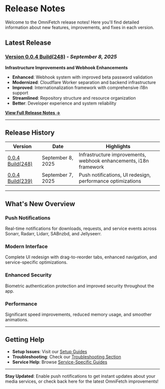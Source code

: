 # Release Notes

Welcome to the OmniFetch release notes! Here you'll find detailed information about new features, improvements, and fixes in each version.

## Latest Release

### [Version 0.0.4 Build(248)](v0.0.4-248.md) - *September 8, 2025*

**Infrastructure Improvements and Webhook Enhancements**

- **Enhanced**: Webhook system with improved beta password validation
- **Modernized**: Cloudflare Worker separation and backend infrastructure
- **Improved**: Internationalization framework with comprehensive i18n support
- **Streamlined**: Repository structure and resource organization
- **Better**: Developer experience and system reliability

[**View Full Release Notes →**](v0.0.4-248.md)

---

## Release History

| Version | Date | Highlights |
|---------|------|------------|
| [0.0.4 Build(248)](v0.0.4-248.md) | September 8, 2025 | Infrastructure improvements, webhook enhancements, i18n framework |
| [0.0.4 Build(239)](v0.0.4-239.md) | September 7, 2025 | Push notifications, UI redesign, performance optimizations |

---

## What's New Overview

### Push Notifications

Real-time notifications for downloads, requests, and service events across Sonarr, Radarr, Lidarr, SABnzbd, and Jellyseerr.

### Modern Interface

Complete UI redesign with drag-to-reorder tabs, enhanced navigation, and service-specific optimizations.

### Enhanced Security

Biometric authentication protection and improved security throughout the app.

### Performance

Significant speed improvements, reduced memory usage, and smoother animations.

---

## Getting Help

- **Setup Issues**: Visit our [Setup Guides](../setup/)
- **Troubleshooting**: Check our [Troubleshooting Section](../troubleshooting/)
- **Service Help**: Browse [Service-Specific Guides](../services/)

---

**Stay Updated**: Enable push notifications to get instant updates about your media services, or check back here for the latest OmniFetch improvements!

